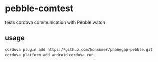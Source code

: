 # pebble-comtest

tests cordova communication with Pebble watch

## usage

`cordova plugin add https://github.com/konsumer/phonegap-pebble.git`
`cordova platform add android`
`cordova run`